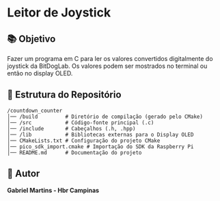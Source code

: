 # Leitor de Joystick

## 📚 Objetivo
Fazer um programa em C para ler os valores convertidos digitalmente do joystick da BitDogLab. Os valores podem ser mostrados no terminal ou então no display OLED.

## 📂 Estrutura do Repositório

```
/countdown_counter
│── /build         # Diretório de compilação (gerado pelo CMake)
│── /src           # Código-fonte principal (.c)
│── /include       # Cabeçalhos (.h, .hpp)
│── /lib           # Bibliotecas externas para o Display OLED
│── CMakeLists.txt # Configuração do projeto CMake
│── pico_sdk_import.cmake # Importação do SDK da Raspberry Pi
│── README.md      # Documentação do projeto
```
## 👤 Autor
**Gabriel Martins - Hbr Campinas**


